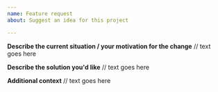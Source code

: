 ```yaml
---
name: Feature request
about: Suggest an idea for this project

---
```


**Describe the current situation / your motivation for the change**
// text goes here

**Describe the solution you'd like**
// text goes here

**Additional context**
// text goes here

